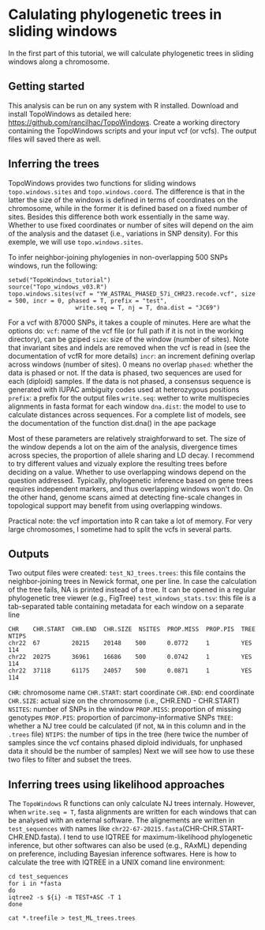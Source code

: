 # Calulating phylogenetic trees in sliding windows

In the first part of this tutorial, we will calculate phylogenetic trees in sliding windows along a chromosome.

## Getting started

This analysis can be run on any system with R installed. Download and install TopoWindows as detailed here: https://github.com/rancilhac/TopoWindows. Create a working directory containing the TopoWindows scripts and your input vcf (or vcfs). The output files will saved there as well.

## Inferring the trees

TopoWindows provides two functions for sliding windows `topo.windows.sites` and `topo.windows.coord`. The difference is that in the latter the size of the windows is defined in terms of coordinates on the chromosome, while in the former it is defined based on a fixed number of sites. Besides this difference both work essentially in the same way. Whether to use fixed coordinates or number of sites will depend on the aim of the analysis and the dataset (i.e., variations in SNP density). For this exemple, we will use `topo.windows.sites`.

To infer neighbor-joining phylogenies in non-overlapping 500 SNPs windows, run the following:
```R:
setwd("TopoWindows_tutorial")
source("Topo_windows_v03.R")
topo.windows.sites(vcf = "YW_ASTRAL_PHASED_57i_CHR23.recode.vcf", size = 500, incr = 0, phased = T, prefix = "test", 
                   write.seq = T, nj = T, dna.dist = "JC69")
```
For a vcf with 87000 SNPs, it takes a couple of minutes. Here are what the options do:
`vcf`: name of the vcf file (or full path if it is not in the working directory), can be gziped
`size`: size of the window (number of sites). Note that invariant sites and indels are removed when the vcf is read in (see the documentation of vcfR for more details)
`incr`: an increment defining overlap across windows (number of sites). 0 means no overlap
`phased`: whether the data is phased or not. If the data is phased, two sequences are used for each (diploid) samples. If the data is not phased, a consensus sequence is generated with IUPAC ambiguity codes used at heterozygous positions
`prefix`: a prefix for the output files
`write.seq`: wether to write multispecies alignments in fasta format for each window
`dna.dist`: the model to use to calculate distances across sequences. For a complete list of models, see the documentation of the function dist.dna() in the ape package

Most of these parameters are relatively straighforward to set. The size of the window depends a lot on the aim of the analysis, divergence times across species, the proportion of allele sharing and LD decay. I recommend to try different values and vizualy explore the resulting trees before deciding on a value. Whether to use overlapping windows depend on the question addressed. Typically, phylogenetic inference based on gene trees requires independent markers, and thus overlapping windows won't do. On the other hand, genome scans aimed at detecting fine-scale changes in topological support may benefit from using overlapping windows.

Practical note: the vcf importation into R can take a lot of memory. For very large chromosomes, I sometime had to split the vcfs in several parts.

## Outputs

Two output files were created:
`test_NJ_trees.trees`: this file contains the neighbor-joining trees in Newick format, one per line. In case the calculation of the tree fails, NA is printed instead of a tree. It can be opened in a regular phylogenetic tree viewer (e.g., FigTree)
`test_windows_stats.tsv`: this file is a tab-separated table containing metadata for each window on a separate line

```
CHR    CHR.START  CHR.END  CHR.SIZE  NSITES  PROP.MISS  PROP.PIS  TREE  NTIPS
chr22  67         20215    20148    500      0.0772     1         YES   114
chr22  20275      36961    16686    500      0.0742     1         YES   114
chr22  37118      61175    24057    500      0.0871     1         YES   114
```
`CHR`: chromosome name
`CHR.START`: start coordinate
`CHR.END`: end coordinate
`CHR.SIZE`: actual size on the chromosome (i.e., CHR.END - CHR.START)
`NSITES`: number of SNPs in the window
`PROP.MISS`: proportion of missing genotypes
`PROP.PIS`: proportion of parcimony-informative SNPs
`TREE`: whether a NJ tree could be calculated (if not, `NA` in this column and in the `.trees` file)
`NTIPS`: the number of tips in the tree (here twice the number of samples since the vcf contains phased diploid individuals, for unphased data it should be the number of samples)
Next we will see how to use these two files to filter and subset the trees.

## Inferring trees using likelihood approaches

The `TopoWindows` R functions can only calculate NJ trees internaly. However, when `write.seq = T`, fasta alignments are written for each windows that can be analysed with an external software. The alignements are written in `test_sequences` with names like `chr22-67-20215.fasta`(CHR-CHR.START-CHR.END.fasta).
I tend to use IQTREE for maximum-likelihood phylogenetic inference, but other softwares can also be used (e.g., RAxML) depending on preference, including Bayesian inference softwares. Here is how to calculate the tree with IQTREE in a UNIX comand line environment:
```bash:
cd test_sequences
for i in *fasta
do
iqtree2 -s ${i} -m TEST+ASC -T 1
done

cat *.treefile > test_ML_trees.trees
```




